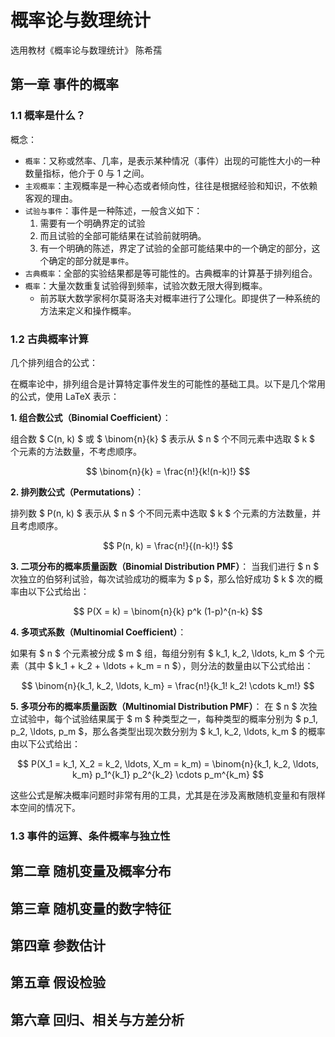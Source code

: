 # 概率论与数理统计

选用教材《概率论与数理统计》 陈希孺

## 第一章 事件的概率

### 1.1 概率是什么？

概念：
- `概率`：又称或然率、几率，是表示某种情况（事件）出现的可能性大小的一种数量指标，他介于 0 与 1 之间。
- `主观概率`：主观概率是一种心态或者倾向性，往往是根据经验和知识，不依赖客观的理由。
- `试验与事件`：事件是一种陈述，一般含义如下：
    1. 需要有一个明确界定的试验
    2. 而且试验的全部可能结果在试验前就明确。
    3. 有一个明确的陈述，界定了试验的全部可能结果中的一个确定的部分，这个确定的部分就是`事件`。
- `古典概率`：全部的实验结果都是等可能性的。古典概率的计算基于排列组合。
- `概率`：大量次数重复试验得到频率，试验次数无限大得到概率。
    - 前苏联大数学家柯尔莫哥洛夫对概率进行了公理化。即提供了一种系统的方法来定义和操作概率。

### 1.2 古典概率计算

几个排列组合的公式：

在概率论中，排列组合是计算特定事件发生的可能性的基础工具。以下是几个常用的公式，使用 LaTeX 表示：

**1. 组合数公式（Binomial Coefficient）**：

组合数 $ C(n, k) $ 或 $ \binom{n}{k} $ 表示从 $ n $ 个不同元素中选取 $ k $ 个元素的方法数量，不考虑顺序。

$$ \binom{n}{k} = \frac{n!}{k!(n-k)!} $$

**2. 排列数公式（Permutations）**：

排列数 $ P(n, k) $ 表示从 $ n $ 个不同元素中选取 $ k $ 个元素的方法数量，并且考虑顺序。

$$ P(n, k) = \frac{n!}{(n-k)!} $$

**3. 二项分布的概率质量函数（Binomial Distribution PMF）**：
当我们进行 $ n $ 次独立的伯努利试验，每次试验成功的概率为 $ p $，那么恰好成功 $ k $ 次的概率由以下公式给出：

$$ P(X = k) = \binom{n}{k} p^k (1-p)^{n-k} $$

**4. 多项式系数（Multinomial Coefficient）**：

如果有 $ n $ 个元素被分成 $ m $ 组，每组分别有 $ k_1, k_2, \ldots, k_m $ 个元素（其中 $ k_1 + k_2 + \ldots + k_m = n $），则分法的数量由以下公式给出：

$$ \binom{n}{k_1, k_2, \ldots, k_m} = \frac{n!}{k_1! k_2! \cdots k_m!} $$

**5. 多项分布的概率质量函数（Multinomial Distribution PMF）**：
在 $ n $ 次独立试验中，每个试验结果属于 $ m $ 种类型之一，每种类型的概率分别为 $ p_1, p_2, \ldots, p_m $，那么各类型出现次数分别为 $ k_1, k_2, \ldots, k_m $ 的概率由以下公式给出：

$$ P(X_1 = k_1, X_2 = k_2, \ldots, X_m = k_m) = \binom{n}{k_1, k_2, \ldots, k_m} p_1^{k_1} p_2^{k_2} \cdots p_m^{k_m} $$

这些公式是解决概率问题时非常有用的工具，尤其是在涉及离散随机变量和有限样本空间的情况下。

### 1.3 事件的运算、条件概率与独立性

## 第二章 随机变量及概率分布

## 第三章 随机变量的数字特征

## 第四章 参数估计

## 第五章 假设检验

## 第六章 回归、相关与方差分析
